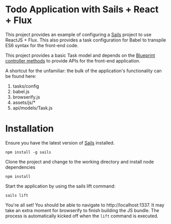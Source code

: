# Todo Application with Sails + React + Flux

This project provides an example of configuring a [Sails](http://sailsjs.org) project to use ReactJS + Flux. This also provides
a task configuration for Babel to transpile ES6 syntax for the front-end code.

This project provides a basic Task model and depends on the [Blueprint controller methods](http://sailsjs.com/documentation/reference/blueprint-api) to provide APIs for the front-end application.

A shortcut for the unfamiliar: the bulk of the application's functionality can be found here:

1. tasks/config
  1. babel.js
  2. browserify.js
2. assets/js/*
3. api/models/Task.js

# Installation

Ensure you have the latest version of [Sails](http://sailsjs.org) installed.

`npm install -g sails`

Clone the project and change to the working directory and install node dependencies

`npm install`

Start the application by using the sails lift command:

`
sails lift
`

You're all set! You should be able to navigate to http://localhost:1337. It may take an extra moment for browserify to finish building the JS bundle. The process is automatically kicked off when the `lift` command is executed.
